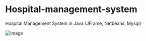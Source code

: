 # Hospital-management-system
Hospital Management System in Java (JFrame, Netbeans, Mysql) 

![image](https://github.com/user-attachments/assets/ff9f4a3e-56a4-4b89-ae51-bf10a16c364d)

